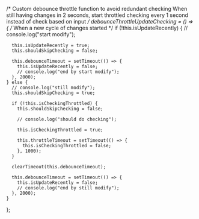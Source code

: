   /* 
    Custom debounce throttle function to avoid redundant checking 
    When still having changes in 2 seconds, start throttled checking every 1 second
    instead of check based on input
  */
  debounceThrottleUpdateChecking = () => {
    /* When a new cycle of changes started */
    if (!this.isUpdateRecently) {
      // console.log("start modify");

      this.isUpdateRecently = true;
      this.shouldSkipChecking = false;

      this.debounceTimeout = setTimeout(() => {
        this.isUpdateRecently = false;
        // console.log("end by start modify");
      }, 2000);
    } else {
      // console.log("still modify");
      this.shouldSkipChecking = true;

      if (!this.isCheckingThrottled) {
        this.shouldSkipChecking = false;

        // console.log("should do checking");

        this.isCheckingThrottled = true;

        this.throttleTimeout = setTimeout(() => {
          this.isCheckingThrottled = false;
        }, 1000);
      }

      clearTimeout(this.debounceTimeout);

      this.debounceTimeout = setTimeout(() => {
        this.isUpdateRecently = false;
        // console.log("end by still modify");
      }, 2000);
    }
  };
